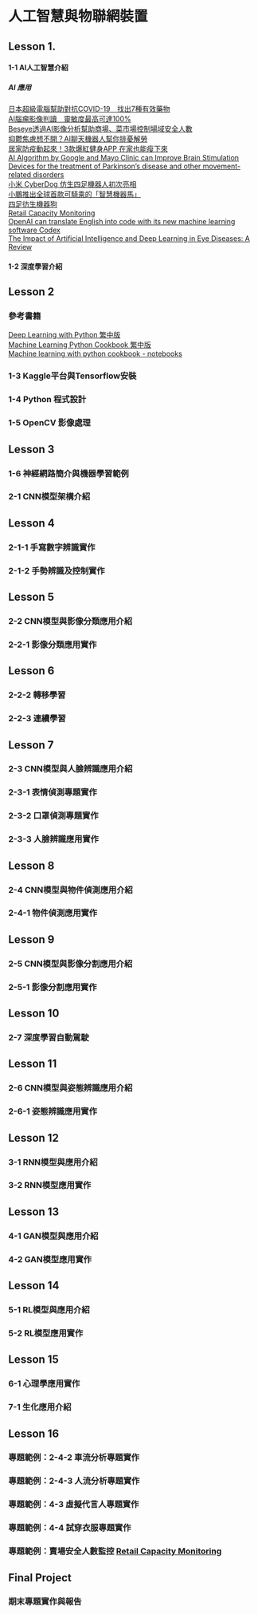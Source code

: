 # 人工智慧與物聯網裝置

## Lesson 1.
#### 1-1  AI人工智慧介紹

##### AI 應用
[日本超級電腦幫助對抗COVID-19　找出7種有效藥物](https://www.digitimes.com.tw/iot/article.asp?cat=158&cat2=70&ct=o&id=0000618603_P2O75ELHLRSZP64NC4TA0) <br/>
[AI腦瘤影像判讀　靈敏度最高可達100%](https://www.digitimes.com.tw/iot/article.asp?cat=158&cat2=70&ct=o&id=0000617316_FDY2W8642ZKNL35W7SFHR)<br/>
[Beseye透過AI影像分析幫助商場、菜市場控制場域安全人數](https://www.digitimes.com.tw/iot/article.asp?cat=158&cat1=45&ct=o&id=0000617198_NOA0TYFIL63N9Y7SFCME5)<br/>
[抑鬱焦慮想不開？AI聊天機器人幫你排憂解勞](https://www.digitimes.com.tw/iot/article.asp?cat=158&cat2=10&ct=o&id=0000618312_5ZE49N0W0DU3WR3KI8EYN) <br/>
[居家防疫動起來！3款爆紅健身APP 在家也能瘦下來](https://3c.ltn.com.tw/news/44656) <br/>
[AI Algorithm by Google and Mayo Clinic can Improve Brain Stimulation Devices for the treatment of Parkinson’s disease and other movement-related disorders](https://parkinsonsnewstoday.com/2021/09/10/ai-algorithm-google-mayo-can-improve-parkinsons-brain-stimulation) <br/>
[小米 CyberDog 仿生四足機器人初次亮相](https://www.kocpc.com.tw/archives/397702) <br/>
[小鵬推出全球首款可騎乘的「智慧機器馬」](https://www.kocpc.com.tw/archives/402039) <br/>
[四足彷生機器狗](https://item.taobao.com/item.htm?spm=a230r.1.14.245.40647c305efH1l&id=636172891818&ns=1&abbucket=9) <br/>
[Retail Capacity Monitoring](https://youtu.be/GsXAwRAFsdc) <br/>
[OpenAI can translate English into code with its new machine learning software Codex](https://www.theverge.com/2021/8/10/22618128/openai-codex-natural-language-into-code-api-beta-access) <br/>
[The Impact of Artificial Intelligence and Deep Learning in Eye Diseases: A Review](https://www.frontiersin.org/articles/10.3389/fmed.2021.710329/full) <br/>

#### 1-2 深度學習介紹

## Lesson 2
### 參考書籍
[Deep Learning with Python 繁中版](https://www.books.com.tw/products/0010822932?sloc=main) <br/>
[Machine Learning Python Cookbook 繁中版](https://www.books.com.tw/products/0010834990?sloc=main) <br/>
[Machine learning with python cookbook - notebooks](https://github.com/DustinAlandzes/machine-learning-with-python-cookbook-notes) <br/>
### 1-3 Kaggle平台與Tensorflow安裝
### 1-4 Python 程式設計
### 1-5 OpenCV 影像處理

## Lesson 3
### 1-6 神經網路簡介與機器學習範例
### 2-1 CNN模型架構介紹

## Lesson 4
### 2-1-1 手寫數字辨識實作
### 2-1-2 手勢辨識及控制實作

## Lesson 5
### 2-2 CNN模型與影像分類應用介紹
### 2-2-1 影像分類應用實作

## Lesson 6
### 2-2-2 轉移學習
### 2-2-3 連續學習

## Lesson 7
### 2-3 CNN模型與人臉辨識應用介紹
### 2-3-1 表情偵測專題實作
### 2-3-2 口罩偵測專題實作
### 2-3-3 人臉辨識應用實作

## Lesson 8
### 2-4 CNN模型與物件偵測應用介紹
### 2-4-1 物件偵測應用實作

## Lesson 9
### 2-5 CNN模型與影像分割應用介紹
### 2-5-1 影像分割應用實作


## Lesson 10
### 2-7 深度學習自動駕駛

## Lesson 11
### 2-6 CNN模型與姿態辨識應用介紹
### 2-6-1 姿態辨識應用實作

## Lesson 12
### 3-1 RNN模型與應用介紹
### 3-2 RNN模型應用實作

## Lesson 13
### 4-1 GAN模型與應用介紹
### 4-2 GAN模型應用實作

## Lesson 14
### 5-1 RL模型與應用介紹
### 5-2 RL模型應用實作

## Lesson 15
### 6-1 心理學應用實作
### 7-1 生化應用介紹

## Lesson 16
### 專題範例：2-4-2 車流分析專題實作
### 專題範例：2-4-3 人流分析專題實作
### 專題範例：4-3 虛擬代言人專題實作
### 專題範例：4-4 試穿衣服專題實作
### 專題範例：賣場安全人數監控 [Retail Capacity Monitoring](https://youtu.be/GsXAwRAFsdc)

## Final Project
### 期末專題實作與報告
